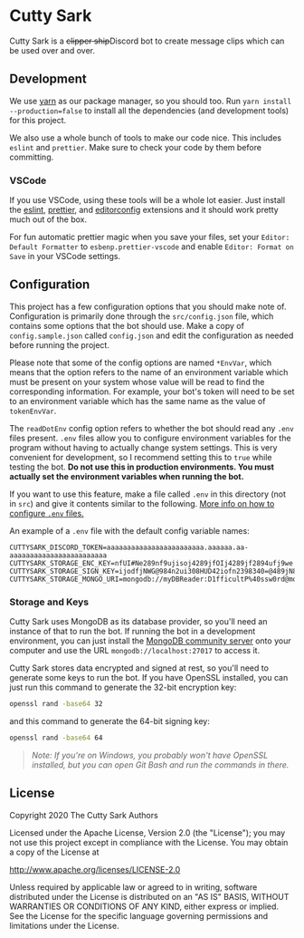 # Cutty Sark

Cutty Sark is a ~~clipper ship~~Discord bot to create message clips which can be used over and over.

## Development

We use [yarn](https://yarnpkg.com) as our package manager, so you should too. Run `yarn install --production=false` to install all the dependencies (and development tools) for this project.

We also use a whole bunch of tools to make our code nice. This includes `eslint` and `prettier`. Make sure to check your code by them before committing.

### VSCode

If you use VSCode, using these tools will be a whole lot easier. Just install the [eslint](https://marketplace.visualstudio.com/items?itemName=dbaeumer.vscode-eslint), [prettier](https://marketplace.visualstudio.com/items?itemName=esbenp.prettier-vscode), and [editorconfig](https://marketplace.visualstudio.com/items?itemName=EditorConfig.EditorConfig) extensions and it should work pretty much out of the box.

For fun automatic prettier magic when you save your files, set your `Editor: Default Formatter` to `esbenp.prettier-vscode` and enable `Editor: Format on Save` in your VSCode settings.

## Configuration

This project has a few configuration options that you should make note of. Configuration is primarily done through the `src/config.json` file, which contains some options that the bot should use. Make a copy of `config.sample.json` called `config.json` and edit the configuration as needed before running the project.

Please note that some of the config options are named `*EnvVar`, which means that the option refers to the name of an environment variable which must be present on your system whose value will be read to find the corresponding information. For example, your bot's token will need to be set to an environment variable which has the same name as the value of `tokenEnvVar`.

The `readDotEnv` config option refers to whether the bot should read any `.env` files present. `.env` files allow you to configure environment variables for the program without having to actually change system settings. This is very convenient for development, so I recommend setting this to `true` while testing the bot. **Do not use this in production environments. You must actually set the environment variables when running the bot.**

If you want to use this feature, make a file called `.env` in this directory (not in `src`) and give it contents similar to the following. [More info on how to configure `.env` files.](https://www.techrepublic.com/article/how-to-use-docker-env-file/)

An example of a `.env` file with the default config variable names:

```
CUTTYSARK_DISCORD_TOKEN=aaaaaaaaaaaaaaaaaaaaaaaa.aaaaaa.aa-aaaaaaaaaaaaaaaaaaaaaaaa
CUTTYSARK_STORAGE_ENC_KEY=nfUI#Ne289nf9ujisoj4289jfOIj4289jf2894ufj9we
CUTTYSARK_STORAGE_SIGN_KEY=ijodfjNWG@984n2ui308HUD42iofn2398340=@489jN8942h49nfuJNn
CUTTYSARK_STORAGE_MONGO_URI=mongodb://myDBReader:D1fficultP%40ssw0rd@mongodb0.example.com:27017/dbName
```

### Storage and Keys

Cutty Sark uses MongoDB as its database provider, so you'll need an instance of that to run the bot. If running the bot in a development environment, you can just install the [MongoDB community server](https://www.mongodb.com/try/download/community) onto your computer and use the URL `mongodb://localhost:27017` to access it.

Cutty Sark stores data encrypted and signed at rest, so you'll need to generate some keys to run the bot. If you have OpenSSL installed, you can just run this command to generate the 32-bit encryption key:

```sh
openssl rand -base64 32
```

and this command to generate the 64-bit signing key:

```sh
openssl rand -base64 64
```

> _Note: If you're on Windows, you probably won't have OpenSSL installed, but you can open Git Bash and run the commands in there._

## License

Copyright 2020 The Cutty Sark Authors

Licensed under the Apache License, Version 2.0 (the "License");
you may not use this project except in compliance with the License.
You may obtain a copy of the License at

<http://www.apache.org/licenses/LICENSE-2.0>

Unless required by applicable law or agreed to in writing, software
distributed under the License is distributed on an "AS IS" BASIS,
WITHOUT WARRANTIES OR CONDITIONS OF ANY KIND, either express or implied.
See the License for the specific language governing permissions and
limitations under the License.
